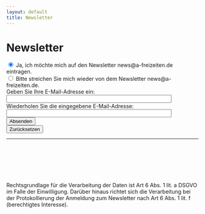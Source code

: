 ```yaml
---
layout: default
title: Newsletter
---
```


# Newsletter

<form action="https://kundenserver.de/cgi-bin/mailinglist.cgi" method="POST" target="_blank">
  <input checked name="subscribe_r" type="radio" value="subscribe">
  Ja, ich möchte mich auf den Newsletter news@a-freizeiten.de eintragen.
  <br />
  <input name="subscribe_r" type="radio" value="unsubscribe">
  Bitte streichen Sie mich wieder von dem Newsletter news@a-freizeiten.de.
  <br />
  Geben Sie Ihre E-Mail-Adresse ein:
  <br />
  <input maxlength="51" name="mailaccount_r" size="51" type="text">
  <br />
  Wiederholen Sie die eingegebene E-Mail-Adresse:
  <br />
  <input maxlength="51" name="mailaccount2_r" size="51" type="text">
  <br />
  <input type="SUBMIT" value="Absenden">
  <br />
  <input type="RESET" value="Zurücksetzen">
  <hr />
  <input name="FBMLNAME" type="hidden" value="news@a-freizeiten.de">
  <br />
  <input name="FBLANG" type="hidden" value="de">
  <br />
  <input name="FBURLERROR_L" type="hidden" value="https://kundenserver.de/mailinglist/error.de.html">
  <br />
  <input name="FBURLSUBSCRIBE_L" type="hidden" value="https://kundenserver.de/mailinglist/subscribe.de.html">
  <br />
  <input name="FBURLUNSUBSCRIBE_L" type="hidden" value="https://kundenserver.de/mailinglist/unsubscribe.de.html">
  <br />
  <input name="FBURLINVALID_L" type="hidden" value="https://kundenserver.de/mailinglist/invalid.de.html">
</form>

Rechtsgrundlage für die Verarbeitung der Daten ist Art 6 Abs. 1 lit. a DSGVO im Falle der Einwilligung. 
Darüber hinaus richtet sich die Verarbeitung bei der Protokollierung der Anmeldung zum Newsletter nach 
Art 6 Abs. 1 lit. f (berechtigtes Interesse).
